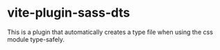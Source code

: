 # vite-plugin-sass-dts
 This is a plugin that automatically creates a type file when using the css module type-safely.
